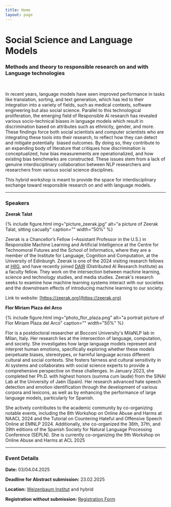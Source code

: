 ```yaml
---
title: Home
layout: page
---
```



# Social Science and Language Models <br>
### Methods and theory to responsible research on and with Language technologies
<br>
<p> In recent years, language models have seen improved performance in tasks like translation, sorting, and text generation, which has led to their integration into a variety of fields, such as medical contexts, software engineering but also social science. Parallel to this technological proliferation, the emerging field of Responsible AI research has revealed various socio-technical biases in language models which result in discrimination based on attributes such as ethnicity, gender, and more. These findings force both social scientists and computer scientists who are integrating these tools into their research, to reflect how they can detect and mitigate potentially  biased outcomes. By doing so, they contribute to an expanding body of literature that critiques how discrimination is conceptualized, how bias measurements are operationalized, and how existing bias benchmarks are constructed. These issues stem from a lack of genuine interdisciplinary collaboration between NLP researchers and researchers from various social science disciplines.
</p>
This hybrid workshop is meant to provide the space for interdisciplinary exchange toward responsible research on and with language models.

------

### Speakers

**Zeerak Talat**

{% include figure.html img="picture_zeerak.jpg" alt="a picture of Zeerak Talat, sitting cacually" caption="" width="50%" %}

Zeerak is a Chancellor’s Fellow (~Assistant Professor in the U.S.) in Responsible Machine Learning and Artificial Intelligence at the Centre for Technomoral Futures and the School of Informatics, where they are a member of the Institute for Language, Cognition and Computation, at the University of Edinburgh. Zeerak is one  of the 2024 visiting research fellows at [HIIG](https://www.hiig.de), and have recently joined [DAIR](https://www.dair-institute.org/) (Distributed AI Research Institute) as a faculty fellow. They work on the intersection between machine learning, science and technology studies, and media studies. Zeerak's research seeks to examine how machine learning systems interact with our societies and the downstream effects of introducing machine learning to our society.


Link to website:  [https://zeerak.org](https://zeerak.org) 
<br>

**Flor Miriam Plaza del Arco**

{% include figure.html img="photo_flor_plaza.png" alt="a portrait picture of Flor Miriam Plaza del Arco" caption="" width="50%" %}

Flor is a postdoctoral researcher at Bocconi University's MilaNLP lab in Milan, Italy. Her research lies at the intersection of language, computation, and society. She investigates how large language models represent and interpret human emotions, specifically exploring whether these models perpetuate biases, stereotypes, or harmful language across different cultural and social contexts. She fosters fairness and cultural sensitivity in AI systems and collaborates with social science experts to provide a comprehensive perspective on these challenges.
In January 2023, she completed her Ph.D. with highest honors (summa cum laude) from the SINAI Lab at the University of Jaén (Spain). Her research advanced hate speech detection and emotion identification through the development of various corpora and lexicons, as well as by enhancing the performance of large language models, particularly for Spanish. <br>

She actively contributes to the academic community by co-organizing notable events, including the 8th Workshop on Online Abuse and Harms at NAACL 2024 and the Tutorial on Countering Hateful and Offensive Speech Online at EMNLP 2024. Additionally, she co-organized the 36th, 37th, and 39th editions of the Spanish Society for Natural Language Processing Conference (SEPLN). She is currently co-organizing the 9th Workshop on Online Abuse and Harms at ACL 2025

------

### Event Details

**Date:** 03/04.04.2025

**Deadline for Abstract submission:** 23.02.2025

**Location:** [Weizenbaum Institut](https://www.weizenbaum-institut.de/) and hybrid

**Registration without submission:** [Registration Form](https://limesurvey.weizenbaum-institut.de/index.php/776613?lang=en)
